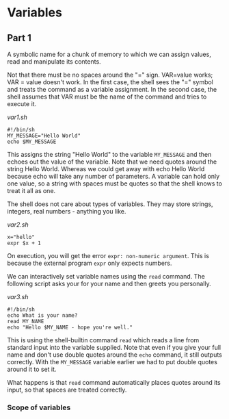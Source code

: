 # Variables

## Part 1

A symbolic name for a chunk of memory to which we can assign values, read and manipulate its contents.

Not that there must be no spaces around the "=" sign. VAR=value works; VAR = value doesn't work. In the first case, the
shell sees the "=" symbol and treats the command as a variable assignment. In the second case, the shell assumes that
VAR must be the name of the command and tries to execute it.

_var1.sh_

```
#!/bin/sh
MY_MESSAGE="Hello World"
echo $MY_MESSAGE
```

This assigns the string "Hello World" to the variable `MY_MESSAGE` and then echoes out the value of the variable. Note
that we need quotes around the string Hello World. Whereas we could get away with echo Hello World because echo will
take any number of parameters. A variable can hold only one value, so a string with spaces must be quotes so that the
shell knows to treat it all as one.

The shell does not care about types of variables. They may store strings, integers, real numbers - anything you like.

_var2.sh_

```
x="hello"
expr $x + 1
```

On execution, you will get the error `expr: non-numeric argument`. This is because the external program `expr` only
expects numbers.

We can interactively set variable names using the `read` command. The following script asks your for your name and then
greets you personally.

_var3.sh_

```
#!/bin/sh
echo What is your name?
read MY_NAME
echo "Hello $MY_NAME - hope you're well."
```

This is using the shell-builtin command `read` which reads a line from standard input into the variable supplied. Note
that even if you give your full name and don't use double quotes around the `echo` command, it still outputs correctly.
With the `MY_MESSAGE` variable earlier we had to put double quotes around it to set it.

What happens is that `read` command automatically places quotes around its input, so that spaces are treated correctly.

### Scope of variables
